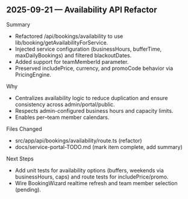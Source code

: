 ## 2025-09-21 — Availability API Refactor

Summary
- Refactored /api/bookings/availability to use lib/booking/getAvailabilityForService.
- Injected service configuration (businessHours, bufferTime, maxDailyBookings) and filtered blackoutDates.
- Added support for teamMemberId parameter.
- Preserved includePrice, currency, and promoCode behavior via PricingEngine.

Why
- Centralizes availability logic to reduce duplication and ensure consistency across admin/portal/public.
- Respects admin-configured business hours and capacity limits.
- Enables per–team member calendars.

Files Changed
- src/app/api/bookings/availability/route.ts (refactor)
- docs/service-portal-TODO.md (mark item complete, add summary)

Next Steps
- Add unit tests for availability options (buffers, weekends via businessHours, caps) and route tests for includePrice/promo.
- Wire BookingWizard realtime refresh and team member selection (pending).
